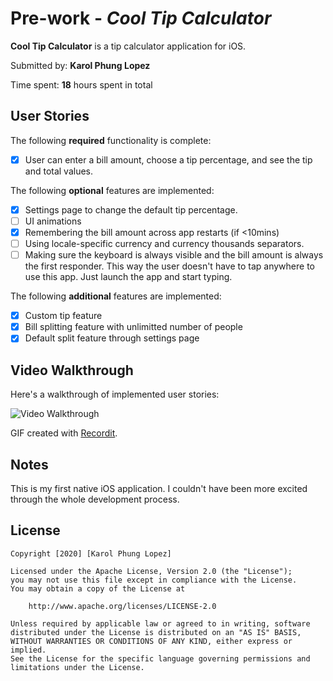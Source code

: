 # Pre-work - *Cool Tip Calculator*

**Cool Tip Calculator** is a tip calculator application for iOS.

Submitted by: **Karol Phung Lopez**

Time spent: **18** hours spent in total

## User Stories

The following **required** functionality is complete:

* [X] User can enter a bill amount, choose a tip percentage, and see the tip and total values.

The following **optional** features are implemented:
* [X] Settings page to change the default tip percentage.
* [ ] UI animations
* [X] Remembering the bill amount across app restarts (if <10mins)
* [ ] Using locale-specific currency and currency thousands separators.
* [ ] Making sure the keyboard is always visible and the bill amount is always the first responder. This way the user doesn't have to tap anywhere to use this app. Just launch the app and start typing.

The following **additional** features are implemented:

- [X] Custom tip feature
- [X] Bill splitting feature with unlimitted number of people
- [X] Default split feature through settings page

## Video Walkthrough 

Here's a walkthrough of implemented user stories:

<img src='http://g.recordit.co/A0t9yLcCNq.gif' title='Video Walkthrough' width='' alt='Video Walkthrough' />

GIF created with [Recordit](https://recordit.co/).

## Notes

This is my first native iOS application. I couldn't have been more excited through the whole development process.

## License

    Copyright [2020] [Karol Phung Lopez]

    Licensed under the Apache License, Version 2.0 (the "License");
    you may not use this file except in compliance with the License.
    You may obtain a copy of the License at

        http://www.apache.org/licenses/LICENSE-2.0

    Unless required by applicable law or agreed to in writing, software
    distributed under the License is distributed on an "AS IS" BASIS,
    WITHOUT WARRANTIES OR CONDITIONS OF ANY KIND, either express or implied.
    See the License for the specific language governing permissions and
    limitations under the License.

